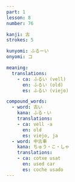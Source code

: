 ```yaml
---
part: 1
lesson: 8
number: 76

kanji: 古
strokes: 5

kunyomi: ふるーい
onyomi: コ

meaning:
  translations:
    - ca: ふるい (vell)
      en: ふるい (old)
      es: ふるい (viejo)

compound_words:
  - word: 古い
    kana: ふる・い
    translations:
    - ca: vell -a
      en: old
      es: viejo, ja
  - word: 中古車
    kana: ちゅう・こ・しゃ
    translations:
    - ca: cotxe usat
      en: used car
      es: coche usado
---
```

